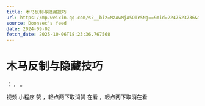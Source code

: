 ```yaml
---
title: 木马反制与隐藏技巧
url: https://mp.weixin.qq.com/s?__biz=MzAwMjA5OTY5Ng==&mid=2247523736&idx=1&sn=7e6b6395f302210585c8a2ac42599dd1
source: Doonsec's feed
date: 2024-09-02
fetch_date: 2025-10-06T18:23:36.767568
---
```


# 木马反制与隐藏技巧

：
，
。

视频
小程序
赞
，轻点两下取消赞
在看
，轻点两下取消在看